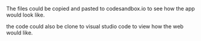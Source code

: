 The files could be copied and pasted to codesandbox.io to see how the app would look like.

the code could also be clone to visual studio code to view how the web would like.
